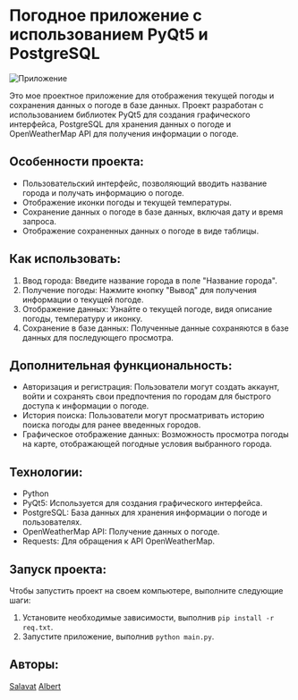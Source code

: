 # Погодное приложение с использованием PyQt5 и PostgreSQL

![Приложение](https://github.com/MrHumidum/ya_weather/assets/117373825/ba91d1e6-7f7e-4962-b0d2-89ead0a23404)


Это мое проектное приложение для отображения текущей погоды и сохранения данных о погоде в базе данных. Проект разработан с использованием библиотек PyQt5 для создания графического интерфейса, PostgreSQL для хранения данных о погоде и OpenWeatherMap API для получения информации о погоде.

## Особенности проекта:

- Пользовательский интерфейс, позволяющий вводить название города и получать информацию о погоде.
- Отображение иконки погоды и текущей температуры.
- Сохранение данных о погоде в базе данных, включая дату и время запроса.
- Отображение сохраненных данных о погоде в виде таблицы.

## Как использовать:

1. Ввод города: Введите название города в поле "Название города".
2. Получение погоды: Нажмите кнопку "Вывод" для получения информации о текущей погоде.
3. Отображение данных: Узнайте о текущей погоде, видя описание погоды, температуру и иконку.
4. Сохранение в базе данных: Полученные данные сохраняются в базе данных для последующего просмотра.

## Дополнительная функциональность:

  - Авторизация и регистрация: Пользователи могут создать аккаунт, войти и сохранять свои предпочтения по городам для быстрого доступа к информации о погоде.
  - История поиска: Пользователи могут просматривать историю поиска погоды для ранее введенных городов.
  - Графическое отображение данных: Возможность просмотра погоды на карте, отображающей погодные условия выбранного города.  
  
## Технологии:

- Python
- PyQt5: Используется для создания графического интерфейса.
- PostgreSQL: База данных для хранения информации о погоде и пользователях.
- OpenWeatherMap API: Получение данных о погоде.
- Requests: Для обращения к API OpenWeatherMap.

## Запуск проекта:

Чтобы запустить проект на своем компьютере, выполните следующие шаги:

1. Установите необходимые зависимости, выполнив `pip install -r req.txt`.
2. Запустите приложение, выполнив `python main.py`.


## Авторы:


[Salavat](https://github.com/MrHumidum)
[Albert](https://github.com/Albertison)

